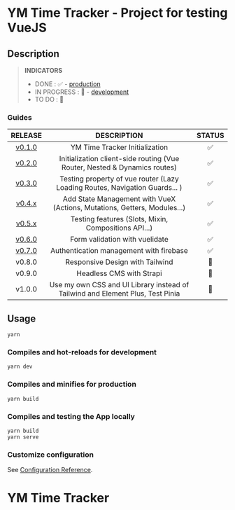# YM Time Tracker - Project for testing VueJS

## Description

> **INDICATORS**
> + DONE : ✅ - [production](https://ym-time-tracker.netlify.app/)
> + IN PROGRESS : 🔁 - [development](https://develop--ym-time-tracker.netlify.app/)
> + TO DO : 🚧

### Guides

| RELEASE |DESCRIPTION|STATUS|
|:--:|:--:|:--:|
|[v0.1.0](https://github.com/younesmjl/ym-time-tracker/releases/tag/v0.1)| YM Time Tracker Initialization | ✅ |
|[v0.2.0](https://github.com/younesmjl/ym-time-tracker/releases/tag/v0.2)| Initialization client-side routing (Vue Router, Nested & Dynamics routes) | ✅ |
|[v0.3.0](https://github.com/younesmjl/ym-time-tracker/releases/tag/v0.3)| Testing property of vue router (Lazy Loading Routes, Navigation Guards... ) | ✅ |
|[v0.4.x](https://github.com/younesmjl/ym-time-tracker/releases/tag/v0.4.1)| Add State Management with VueX (Actions, Mutations, Getters, Modules...)| ✅ |
|[v0.5.x](https://github.com/younesmjl/ym-time-tracker/releases/tag/v0.5.1)| Testing features (Slots, Mixin, Compositions API...) | ✅ |
|[v0.6.0](https://github.com/younesmjl/ym-time-tracker/releases/tag/v0.6)| Form validation with vuelidate | ✅ |
|[v0.7.0](https://github.com/younesmjl/ym-time-tracker/releases/tag/v0.7)| Authentication management with firebase | ✅ |
|v0.8.0| Responsive Design with Tailwind |🔁|
|v0.9.0| Headless CMS with Strapi |🚧|
|v1.0.0| Use my own CSS and UI Library instead of Tailwind and Element Plus, Test Pinia |🚧|


## Usage
```
yarn
```

### Compiles and hot-reloads for development
```
yarn dev
```

### Compiles and minifies for production
```
yarn build
```

### Compiles and testing the App locally
```
yarn build
yarn serve
```

### Customize configuration
See [Configuration Reference](https://vitejs.dev/config/).
# YM Time Tracker

